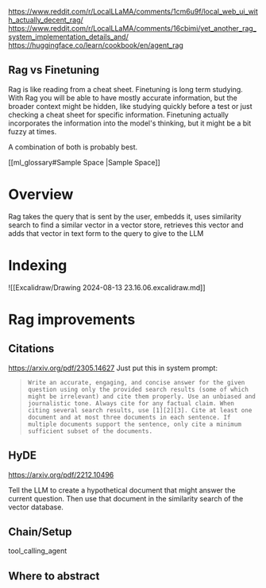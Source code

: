 https://www.reddit.com/r/LocalLLaMA/comments/1cm6u9f/local_web_ui_with_actually_decent_rag/
https://www.reddit.com/r/LocalLLaMA/comments/16cbimi/yet_another_rag_system_implementation_details_and/
https://huggingface.co/learn/cookbook/en/agent_rag
## Rag vs Finetuning

Rag is like reading from a cheat sheet. Finetuning is long term studying. With Rag you will be able to have mostly accurate information, but the broader context might be hidden, like studying quickly before a test or just checking a cheat sheet for specific information. Finetuning actually incorporates the information into the model's thinking, but it might be a bit fuzzy at times.

A combination of both is probably best.


[[ml_glossary#Sample Space |Sample Space]]


# Overview

Rag takes the query that is sent by the user, embedds it, uses similarity search to find a similar vector in a vector store, retrieves this vector and adds that vector in text form to the query to give to the LLM

# Indexing

![[Excalidraw/Drawing 2024-08-13 23.16.06.excalidraw.md]]
# Rag improvements

## Citations

 https://arxiv.org/pdf/2305.14627
 Just put this in system prompt:
> `Write an accurate, engaging, and concise answer for the given question using only the provided search results (some of which might be irrelevant) and cite them properly. Use an unbiased and journalistic tone. Always cite for any factual claim. When citing several search results, use [1][2][3]. Cite at least one document and at most three documents in each sentence. If multiple documents support the sentence, only cite a minimum sufficient subset of the documents.`

## HyDE

https://arxiv.org/pdf/2212.10496

Tell the LLM to create a hypothetical document that might answer the current question. Then use that document in the similarity search of the vector database.

## Chain/Setup

tool_calling_agent

## Where to abstract

